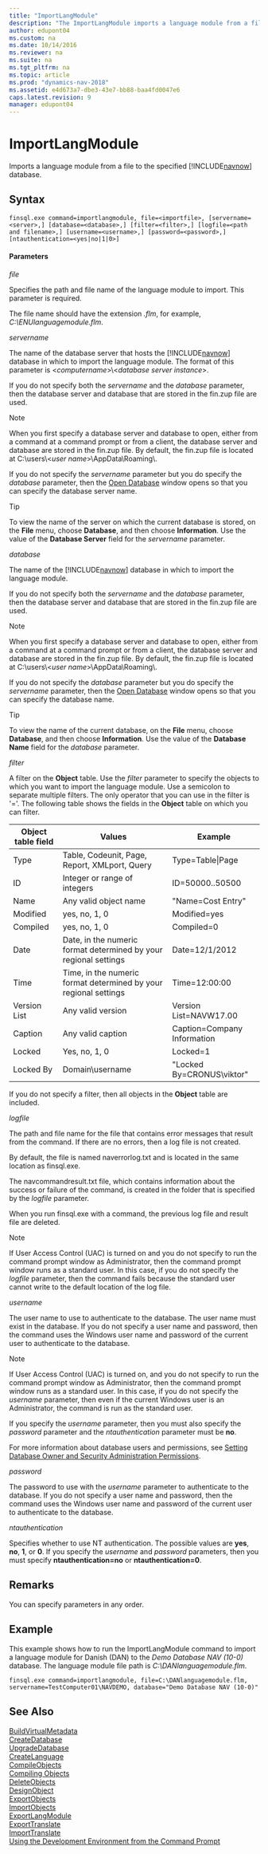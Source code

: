 ```yaml
---
title: "ImportLangModule"
description: "The ImportLangModule imports a language module from a file to the specified Dynamics NAV database."
author: edupont04
ms.custom: na
ms.date: 10/14/2016
ms.reviewer: na
ms.suite: na
ms.tgt_pltfrm: na
ms.topic: article
ms.prod: "dynamics-nav-2018"
ms.assetid: e4d673a7-dbe3-43e7-bb88-baa4fd0047e6
caps.latest.revision: 9
manager: edupont04
---
```

# ImportLangModule
Imports a language module from a file to the specified [!INCLUDE[navnow](includes/navnow_md.md)] database.  

## Syntax  

```  
finsql.exe command=importlangmodule, file=<importfile>, [servername=<server>,] [database=<database>,] [filter=<filter>,] [logfile=<path and filename>,] [username=<username>,] [password=<password>,] [ntauthentication=<yes|no|1|0>]  
```  

#### Parameters  
 *file*  

 Specifies the path and file name of the language module to import. This parameter is required.  

 The file name should have the extension *.flm*, for example, *C:\\ENUlanguagemodule.flm*.  

 *servername*  

 The name of the database server that hosts the [!INCLUDE[navnow](includes/navnow_md.md)] database in which to import the language module. The format of this parameter is \<*computername*>\\\<*database server instance*>.  

 If you do not specify both the *servername* and the *database* parameter, then the database server and database that are stored in the fin.zup file are used.  

> [!NOTE]  
>  When you first specify a database server and database to open, either from a command at a command prompt or from a client, the database server and database are stored in the fin.zup file. By default, the fin.zup file is located at C:\\users\\\<*user name*>\\AppData\\Roaming\\.  

 If you do not specify the *servername* parameter but you do specify the *database* parameter, then the [Open Database](uiref/-$-S_2335-Open-Database-$-.md) window opens so that you can specify the database server name.  

> [!TIP]  
>  To view the name of the server on which the current database is stored, on the **File** menu, choose **Database**, and then choose **Information**. Use the value of the **Database Server** field for the *servername* parameter.  

 *database*  

 The name of the [!INCLUDE[navnow](includes/navnow_md.md)] database in which to import the language module.  

 If you do not specify both the *servername* and the *database* parameter, then the database server and database that are stored in the fin.zup file are used.  

> [!NOTE]  
>  When you first specify a database server and database to open, either from a command at a command prompt or from a client, the database server and database are stored in the fin.zup file. By default, the fin.zup file is located at C:\\users\\\<*user name*>\\AppData\\Roaming\\.  

 If you do not specify the *database* parameter but you do specify the *servername* parameter, then the [Open Database](uiref/-$-S_2335-Open-Database-$-.md) window opens so that you can specify the database name.  

> [!TIP]  
>  To view the name of the current database, on the **File** menu, choose **Database**, and then choose **Information**. Use the value of the **Database Name** field for the *database* parameter.  

 *filter*  

 A filter on the **Object** table. Use the *filter* parameter to specify the objects to which you want to import the language module. Use a semicolon to separate multiple filters. The only operator that you can use in the filter is '='. The following table shows the fields in the **Object** table on which you can filter.  

|Object table field|Values|Example|  
|------------------------|------------|-------------|  
|Type|Table, Codeunit, Page, Report, XMLport, Query|Type=Table&#124;Page|  
|ID|Integer or range of integers|ID=50000..50500|  
|Name|Any valid object name|"Name=Cost Entry"|  
|Modified|yes, no, 1, 0|Modified=yes|  
|Compiled|yes, no, 1, 0|Compiled=0|  
|Date|Date, in the numeric format determined by your regional settings|Date=12/1/2012|  
|Time|Time, in the numeric format determined by your regional settings|Time=12:00:00|  
|Version List|Any valid version|Version List=NAVW17.00|  
|Caption|Any valid caption|Caption=Company Information|  
|Locked|Yes, no, 1, 0|Locked=1|  
|Locked By|Domain\\username|"Locked By=CRONUS\\viktor"|  

 If you do not specify a filter, then all objects in the **Object** table are included.  

 *logfile*  

 The path and file name for the file that contains error messages that result from the command. If there are no errors, then a log file is not created.  

 By default, the file is named naverrorlog.txt and is located in the same location as finsql.exe.  

 The navcommandresult.txt file, which contains information about the success or failure of the command, is created in the folder that is specified by the *logfile* parameter.  

 When you run finsql.exe with a command, the previous log file and result file are deleted.  

> [!NOTE]  
>  If User Access Control \(UAC\) is turned on and you do not specify to run the command prompt window as Administrator, then the command prompt window runs as a standard user. In this case, if you do not specify the *logfile* parameter, then the command fails because the standard user cannot write to the default location of the log file.  

 *username*  

 The user name to use to authenticate to the database. The user name must exist in the database. If you do not specify a user name and password, then the command uses the Windows user name and password of the current user to authenticate to the database.  

> [!NOTE]  
>  If User Access Control \(UAC\) is turned on, and you do not specify to run the command prompt window as Administrator, then the command prompt window runs as a standard user. In this case, if you do not specify the *username* parameter, then even if the current Windows user is an Administrator, the command is run as the standard user.  

 If you specify the *username* parameter, then you must also specify the *password* parameter and the *ntauthentication* parameter must be **no**.  

 For more information about database users and permissions, see [Setting Database Owner and Security Administration Permissions](Setting-Database-Owner-and-Security-Administration-Permissions.md).  

 *password*  

 The password to use with the *username* parameter to authenticate to the database. If you do not specify a user name and password, then the command uses the Windows user name and password of the current user to authenticate to the database.  

 *ntauthentication*  

 Specifies whether to use NT authentication. The possible values are **yes**, **no**, **1**, or **0**. If you specify the *username* and *password* parameters, then you must specify **ntauthentication=no** or **ntauthentication=0**.  

## Remarks  
 You can specify parameters in any order.  

## Example  
 This example shows how to run the ImportLangModule command to import a language module for Danish \(DAN\) to the *Demo Database NAV \(10-0\)* database. The language module file path is *C:\\DANlanguagemodule.flm*.  

```  
finsql.exe command=importlangmodule, file=C:\DANlanguagemodule.flm, servername=TestComputer01\NAVDEMO, database="Demo Database NAV (10-0)"  
```  

## See Also  
 [BuildVirtualMetadata](BuildVirtualMetadata.md)   
 [CreateDatabase](CreateDatabase.md)   
 [UpgradeDatabase](UpgradeDatabase.md)   
 [CreateLanguage](CreateLanguage.md)   
 [CompileObjects](CompileObjects.md)   
 [Compiling Objects](Compiling-Objects.md)   
 [DeleteObjects](DeleteObjects.md)   
 [DesignObject](DesignObject.md)   
 [ExportObjects](ExportObjects.md)   
 [ImportObjects](ImportObjects.md)   
 [ExportLangModule](ExportLangModule.md)   
 [ExportTranslate](ExportTranslate.md)   
 [ImportTranslate](ImportTranslate.md)   
 [Using the Development Environment from the Command Prompt](Using-the-Development-Environment-from-the-Command-Prompt.md)
